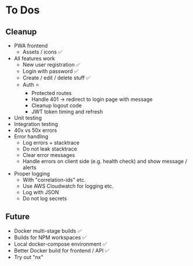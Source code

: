# To Dos

## Cleanup

- PWA frontend
  - Assets / icons ✅
- All features work
  - New user registration ✅
  - Login with password ✅
  - Create / edit / delete stuff ✅
  - Auth ⭐
    - Protected routes
    - Handle 401 -> redirect to login page with message
    - Cleanup logout code
    - JWT token timing and refresh
- Unit testing
- Integration testing
- 40x vs 50x errors
- Error handling
  - Log errors + stacktrace
  - Do not leak stacktrace
  - Clear error messages
  - Handle errors on client side (e.g. health check) and show message / alerts
- Proper logging
  - With "correlation-ids" etc.
  - Use AWS Cloudwatch for logging etc.
  - Log with JSON
  - Do not log secrets

## Future

- Docker multi-stage builds ✅
- Builds for NPM workspaces ✅
- Local docker-compose environment ✅
- Better Docker build for frontend / API ✅
- Try out "nx"
